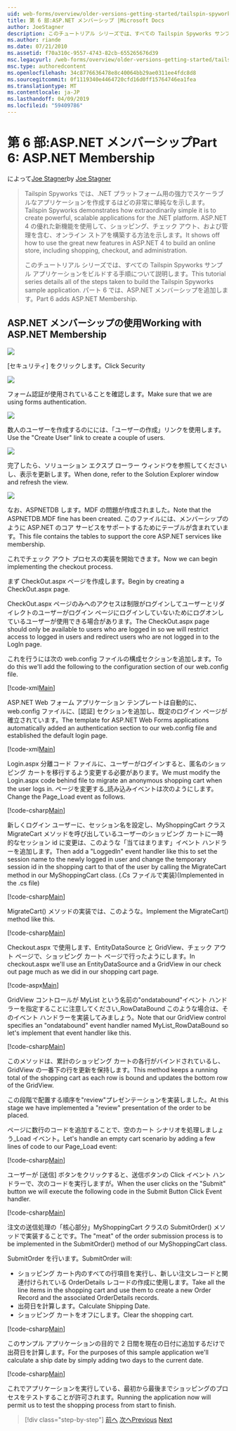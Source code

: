 ```yaml
---
uid: web-forms/overview/older-versions-getting-started/tailspin-spyworks/tailspin-spyworks-part-6
title: 第 6 部:ASP.NET メンバーシップ |Microsoft Docs
author: JoeStagner
description: このチュートリアル シリーズでは、すべての Tailspin Spyworks サンプル アプリケーションをビルドする手順について説明します。 パート 6 では、ASP.NET メンバーシップを追加します。
ms.author: riande
ms.date: 07/21/2010
ms.assetid: f70a310c-9557-4743-82cb-655265676d39
msc.legacyurl: /web-forms/overview/older-versions-getting-started/tailspin-spyworks/tailspin-spyworks-part-6
msc.type: authoredcontent
ms.openlocfilehash: 34c8776636478e8c40064bb29ae0311ee4fdc8d8
ms.sourcegitcommit: 0f1119340e4464720cfd16d0ff15764746ea1fea
ms.translationtype: MT
ms.contentlocale: ja-JP
ms.lasthandoff: 04/09/2019
ms.locfileid: "59409786"
---
```

# <a name="part-6-aspnet-membership"></a><span data-ttu-id="3b6a1-104">第 6 部:ASP.NET メンバーシップ</span><span class="sxs-lookup"><span data-stu-id="3b6a1-104">Part 6: ASP.NET Membership</span></span>

<span data-ttu-id="3b6a1-105">によって[Joe Stagner](https://github.com/JoeStagner)</span><span class="sxs-lookup"><span data-stu-id="3b6a1-105">by [Joe Stagner](https://github.com/JoeStagner)</span></span>

> <span data-ttu-id="3b6a1-106">Tailspin Spyworks では、.NET プラットフォーム用の強力でスケーラブルなアプリケーションを作成するはどの非常に単純なを示します。</span><span class="sxs-lookup"><span data-stu-id="3b6a1-106">Tailspin Spyworks demonstrates how extraordinarily simple it is to create powerful, scalable applications for the .NET platform.</span></span> <span data-ttu-id="3b6a1-107">ASP.NET 4 の優れた新機能を使用して、ショッピング、チェック アウト、および管理を含む、オンライン ストアを構築する方法を示します。</span><span class="sxs-lookup"><span data-stu-id="3b6a1-107">It shows off how to use the great new features in ASP.NET 4 to build an online store, including shopping, checkout, and administration.</span></span>
> 
> <span data-ttu-id="3b6a1-108">このチュートリアル シリーズでは、すべての Tailspin Spyworks サンプル アプリケーションをビルドする手順について説明します。</span><span class="sxs-lookup"><span data-stu-id="3b6a1-108">This tutorial series details all of the steps taken to build the Tailspin Spyworks sample application.</span></span> <span data-ttu-id="3b6a1-109">パート 6 では、ASP.NET メンバーシップを追加します。</span><span class="sxs-lookup"><span data-stu-id="3b6a1-109">Part 6 adds ASP.NET Membership.</span></span>


## <a id="_Toc260221672"></a>  <span data-ttu-id="3b6a1-110">ASP.NET メンバーシップの使用</span><span class="sxs-lookup"><span data-stu-id="3b6a1-110">Working with ASP.NET Membership</span></span>

![](tailspin-spyworks-part-6/_static/image1.png)

<span data-ttu-id="3b6a1-111">[セキュリティ] をクリックします。</span><span class="sxs-lookup"><span data-stu-id="3b6a1-111">Click Security</span></span>

![](tailspin-spyworks-part-6/_static/image1.jpg)

<span data-ttu-id="3b6a1-112">フォーム認証が使用されていることを確認します。</span><span class="sxs-lookup"><span data-stu-id="3b6a1-112">Make sure that we are using forms authentication.</span></span>

![](tailspin-spyworks-part-6/_static/image2.jpg)

<span data-ttu-id="3b6a1-113">数人のユーザーを作成するのにには、「ユーザーの作成」リンクを使用します。</span><span class="sxs-lookup"><span data-stu-id="3b6a1-113">Use the "Create User" link to create a couple of users.</span></span>

![](tailspin-spyworks-part-6/_static/image3.jpg)

<span data-ttu-id="3b6a1-114">完了したら、ソリューション エクスプ ローラー ウィンドウを参照してくださいし、表示を更新します。</span><span class="sxs-lookup"><span data-stu-id="3b6a1-114">When done, refer to the Solution Explorer window and refresh the view.</span></span>

![](tailspin-spyworks-part-6/_static/image2.png)

<span data-ttu-id="3b6a1-115">なお、ASPNETDB します。MDF の問題が作成されました。</span><span class="sxs-lookup"><span data-stu-id="3b6a1-115">Note that the ASPNETDB.MDF fine has been created.</span></span> <span data-ttu-id="3b6a1-116">このファイルには、メンバーシップのように ASP.NET のコア サービスをサポートするためにテーブルが含まれています。</span><span class="sxs-lookup"><span data-stu-id="3b6a1-116">This file contains the tables to support the core ASP.NET services like membership.</span></span>

<span data-ttu-id="3b6a1-117">これでチェック アウト プロセスの実装を開始できます。</span><span class="sxs-lookup"><span data-stu-id="3b6a1-117">Now we can begin implementing the checkout process.</span></span>

<span data-ttu-id="3b6a1-118">まず CheckOut.aspx ページを作成します。</span><span class="sxs-lookup"><span data-stu-id="3b6a1-118">Begin by creating a CheckOut.aspx page.</span></span>

<span data-ttu-id="3b6a1-119">CheckOut.aspx ページのみへのアクセスは制限がログインしてユーザーとリダイレクトのユーザーがログイン ページにログインしていないためにログオンしているユーザーが使用できる場合があります。</span><span class="sxs-lookup"><span data-stu-id="3b6a1-119">The CheckOut.aspx page should only be available to users who are logged in so we will restrict access to logged in users and redirect users who are not logged in to the LogIn page.</span></span>

<span data-ttu-id="3b6a1-120">これを行うには次の web.config ファイルの構成セクションを追加します。</span><span class="sxs-lookup"><span data-stu-id="3b6a1-120">To do this we'll add the following to the configuration section of our web.config file.</span></span>

[!code-xml[Main](tailspin-spyworks-part-6/samples/sample1.xml)]

<span data-ttu-id="3b6a1-121">ASP.NET Web フォーム アプリケーション テンプレートは自動的に、web.config ファイルに、[認証] セクションを追加し、既定のログイン ページが確立されています。</span><span class="sxs-lookup"><span data-stu-id="3b6a1-121">The template for ASP.NET Web Forms applications automatically added an authentication section to our web.config file and established the default login page.</span></span>

[!code-xml[Main](tailspin-spyworks-part-6/samples/sample2.xml)]

<span data-ttu-id="3b6a1-122">Login.aspx 分離コード ファイルに、ユーザーがログインすると、匿名のショッピング カートを移行するよう変更する必要があります。</span><span class="sxs-lookup"><span data-stu-id="3b6a1-122">We must modify the Login.aspx code behind file to migrate an anonymous shopping cart when the user logs in.</span></span> <span data-ttu-id="3b6a1-123">ページを変更する\_読み込みイベントは次のようにします。</span><span class="sxs-lookup"><span data-stu-id="3b6a1-123">Change the Page\_Load event as follows.</span></span>

[!code-csharp[Main](tailspin-spyworks-part-6/samples/sample3.cs)]

<span data-ttu-id="3b6a1-124">新しくログイン ユーザーに、セッション名を設定し、MyShoppingCart クラス MigrateCart メソッドを呼び出しているユーザーのショッピング カートに一時的なセッション id に変更は、このような「当てはまります」イベント ハンドラーを追加します。</span><span class="sxs-lookup"><span data-stu-id="3b6a1-124">Then add a "LoggedIn" event handler like this to set the session name to the newly logged in user and change the temporary session id in the shopping cart to that of the user by calling the MigrateCart method in our MyShoppingCart class.</span></span> <span data-ttu-id="3b6a1-125">(.Cs ファイルで実装)</span><span class="sxs-lookup"><span data-stu-id="3b6a1-125">(Implemented in the .cs file)</span></span>

[!code-csharp[Main](tailspin-spyworks-part-6/samples/sample4.cs)]

<span data-ttu-id="3b6a1-126">MigrateCart() メソッドの実装では、このような。</span><span class="sxs-lookup"><span data-stu-id="3b6a1-126">Implement the MigrateCart() method like this.</span></span>

[!code-csharp[Main](tailspin-spyworks-part-6/samples/sample5.cs)]

<span data-ttu-id="3b6a1-127">Checkout.aspx で使用します、EntityDataSource と GridView、チェック アウト ページで、ショッピング カート ページで行ったようにします。</span><span class="sxs-lookup"><span data-stu-id="3b6a1-127">In checkout.aspx we'll use an EntityDataSource and a GridView in our check out page much as we did in our shopping cart page.</span></span>

[!code-aspx[Main](tailspin-spyworks-part-6/samples/sample6.aspx)]

<span data-ttu-id="3b6a1-128">GridView コントロールが MyList という名前の"ondatabound"イベント ハンドラーを指定することに注意してください\_RowDataBound このような場合は、そのイベント ハンドラーを実装してみましょう。</span><span class="sxs-lookup"><span data-stu-id="3b6a1-128">Note that our GridView control specifies an "ondatabound" event handler named MyList\_RowDataBound so let's implement that event handler like this.</span></span>

[!code-csharp[Main](tailspin-spyworks-part-6/samples/sample7.cs)]

<span data-ttu-id="3b6a1-129">このメソッドは、累計のショッピング カートの各行がバインドされているし、GridView の一番下の行を更新を保持します。</span><span class="sxs-lookup"><span data-stu-id="3b6a1-129">This method keeps a running total of the shopping cart as each row is bound and updates the bottom row of the GridView.</span></span>

<span data-ttu-id="3b6a1-130">この段階で配置する順序を"review"プレゼンテーションを実装しました。</span><span class="sxs-lookup"><span data-stu-id="3b6a1-130">At this stage we have implemented a "review" presentation of the order to be placed.</span></span>

<span data-ttu-id="3b6a1-131">ページに数行のコードを追加することで、空のカート シナリオを処理しましょう\_Load イベント。</span><span class="sxs-lookup"><span data-stu-id="3b6a1-131">Let's handle an empty cart scenario by adding a few lines of code to our Page\_Load event:</span></span>

[!code-csharp[Main](tailspin-spyworks-part-6/samples/sample8.cs)]

<span data-ttu-id="3b6a1-132">ユーザーが [送信] ボタンをクリックすると、送信ボタンの Click イベント ハンドラーで、次のコードを実行しますが。</span><span class="sxs-lookup"><span data-stu-id="3b6a1-132">When the user clicks on the "Submit" button we will execute the following code in the Submit Button Click Event handler.</span></span>

[!code-csharp[Main](tailspin-spyworks-part-6/samples/sample9.cs)]

<span data-ttu-id="3b6a1-133">注文の送信処理の「核心部分」MyShoppingCart クラスの SubmitOrder() メソッドで実装することです。</span><span class="sxs-lookup"><span data-stu-id="3b6a1-133">The "meat" of the order submission process is to be implemented in the SubmitOrder() method of our MyShoppingCart class.</span></span>

<span data-ttu-id="3b6a1-134">SubmitOrder を行います。</span><span class="sxs-lookup"><span data-stu-id="3b6a1-134">SubmitOrder will:</span></span>

- <span data-ttu-id="3b6a1-135">ショッピング カート内のすべての行項目を実行し、新しい注文レコードと関連付けられている OrderDetails レコードの作成に使用します。</span><span class="sxs-lookup"><span data-stu-id="3b6a1-135">Take all the line items in the shopping cart and use them to create a new Order Record and the associated OrderDetails records.</span></span>
- <span data-ttu-id="3b6a1-136">出荷日を計算します。</span><span class="sxs-lookup"><span data-stu-id="3b6a1-136">Calculate Shipping Date.</span></span>
- <span data-ttu-id="3b6a1-137">ショッピング カートをオフにします。</span><span class="sxs-lookup"><span data-stu-id="3b6a1-137">Clear the shopping cart.</span></span>


[!code-csharp[Main](tailspin-spyworks-part-6/samples/sample10.cs)]

<span data-ttu-id="3b6a1-138">このサンプル アプリケーションの目的で 2 日間を現在の日付に追加するだけで出荷日を計算します。</span><span class="sxs-lookup"><span data-stu-id="3b6a1-138">For the purposes of this sample application we'll calculate a ship date by simply adding two days to the current date.</span></span>

[!code-csharp[Main](tailspin-spyworks-part-6/samples/sample11.cs)]

<span data-ttu-id="3b6a1-139">これでアプリケーションを実行している、最初から最後までショッピングのプロセスをテストすることが許可されます。</span><span class="sxs-lookup"><span data-stu-id="3b6a1-139">Running the application now will permit us to test the shopping process from start to finish.</span></span>

> [!div class="step-by-step"]
> <span data-ttu-id="3b6a1-140">[前へ](tailspin-spyworks-part-5.md)
> [次へ](tailspin-spyworks-part-7.md)</span><span class="sxs-lookup"><span data-stu-id="3b6a1-140">[Previous](tailspin-spyworks-part-5.md)
[Next](tailspin-spyworks-part-7.md)</span></span>
